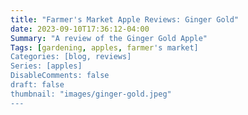 ```yaml
---
title: "Farmer's Market Apple Reviews: Ginger Gold"
date: 2023-09-10T17:36:12-04:00
Summary: "A review of the Ginger Gold Apple"
Tags: [gardening, apples, farmer's market]
Categories: [blog, reviews]
Series: [apples]
DisableComments: false
draft: false
thumbnail: "images/ginger-gold.jpeg"
---
```

